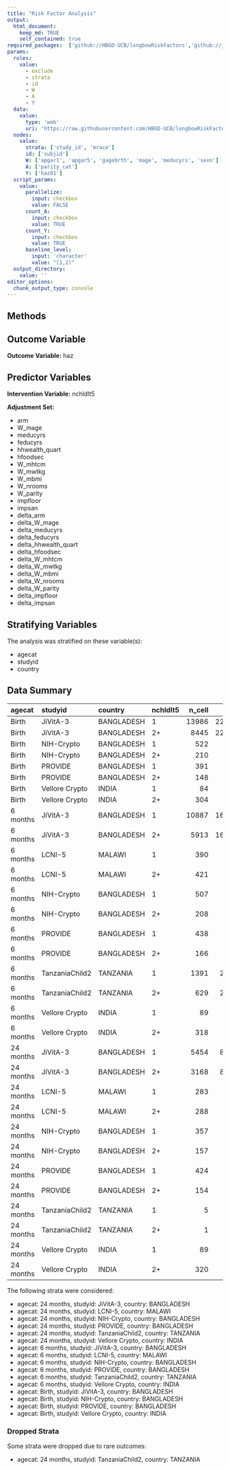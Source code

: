 ```yaml
---
title: "Risk Factor Analysis"
output: 
  html_document:
    keep_md: TRUE
    self_contained: true
required_packages:  ['github://HBGD-UCB/longbowRiskFactors','github://jeremyrcoyle/skimr@vector_types', 'github://tlverse/delayed']
params:
  roles:
    value:
      - exclude
      - strata
      - id
      - W
      - A
      - Y
  data: 
    value: 
      type: 'web'
      uri: 'https://raw.githubusercontent.com/HBGD-UCB/longbowRiskFactors/master/inst/sample_data/birthwt_data.rdata'
  nodes:
    value:
      strata: ['study_id', 'mrace']
      id: ['subjid']
      W: ['apgar1', 'apgar5', 'gagebrth', 'mage', 'meducyrs', 'sexn']
      A: ['parity_cat']
      Y: ['haz01']
  script_params:
    value:
      parallelize:
        input: checkbox
        value: FALSE
      count_A:
        input: checkbox
        value: TRUE
      count_Y:
        input: checkbox
        value: TRUE        
      baseline_level:
        input: 'character'
        value: "[1,2)"
  output_directory:
    value: ''
editor_options: 
  chunk_output_type: console
---
```








## Methods
## Outcome Variable

**Outcome Variable:** haz

## Predictor Variables

**Intervention Variable:** nchldlt5

**Adjustment Set:**

* arm
* W_mage
* meducyrs
* feducyrs
* hhwealth_quart
* hfoodsec
* W_mhtcm
* W_mwtkg
* W_mbmi
* W_nrooms
* W_parity
* impfloor
* impsan
* delta_arm
* delta_W_mage
* delta_meducyrs
* delta_feducyrs
* delta_hhwealth_quart
* delta_hfoodsec
* delta_W_mhtcm
* delta_W_mwtkg
* delta_W_mbmi
* delta_W_nrooms
* delta_W_parity
* delta_impfloor
* delta_impsan

## Stratifying Variables

The analysis was stratified on these variable(s):

* agecat
* studyid
* country

## Data Summary

|agecat    |studyid        |country    |nchldlt5 | n_cell|     n|
|:---------|:--------------|:----------|:--------|------:|-----:|
|Birth     |JiVitA-3       |BANGLADESH |1        |  13986| 22431|
|Birth     |JiVitA-3       |BANGLADESH |2+       |   8445| 22431|
|Birth     |NIH-Crypto     |BANGLADESH |1        |    522|   732|
|Birth     |NIH-Crypto     |BANGLADESH |2+       |    210|   732|
|Birth     |PROVIDE        |BANGLADESH |1        |    391|   539|
|Birth     |PROVIDE        |BANGLADESH |2+       |    148|   539|
|Birth     |Vellore Crypto |INDIA      |1        |     84|   388|
|Birth     |Vellore Crypto |INDIA      |2+       |    304|   388|
|6 months  |JiVitA-3       |BANGLADESH |1        |  10887| 16800|
|6 months  |JiVitA-3       |BANGLADESH |2+       |   5913| 16800|
|6 months  |LCNI-5         |MALAWI     |1        |    390|   811|
|6 months  |LCNI-5         |MALAWI     |2+       |    421|   811|
|6 months  |NIH-Crypto     |BANGLADESH |1        |    507|   715|
|6 months  |NIH-Crypto     |BANGLADESH |2+       |    208|   715|
|6 months  |PROVIDE        |BANGLADESH |1        |    438|   604|
|6 months  |PROVIDE        |BANGLADESH |2+       |    166|   604|
|6 months  |TanzaniaChild2 |TANZANIA   |1        |   1391|  2020|
|6 months  |TanzaniaChild2 |TANZANIA   |2+       |    629|  2020|
|6 months  |Vellore Crypto |INDIA      |1        |     89|   407|
|6 months  |Vellore Crypto |INDIA      |2+       |    318|   407|
|24 months |JiVitA-3       |BANGLADESH |1        |   5454|  8622|
|24 months |JiVitA-3       |BANGLADESH |2+       |   3168|  8622|
|24 months |LCNI-5         |MALAWI     |1        |    283|   571|
|24 months |LCNI-5         |MALAWI     |2+       |    288|   571|
|24 months |NIH-Crypto     |BANGLADESH |1        |    357|   514|
|24 months |NIH-Crypto     |BANGLADESH |2+       |    157|   514|
|24 months |PROVIDE        |BANGLADESH |1        |    424|   578|
|24 months |PROVIDE        |BANGLADESH |2+       |    154|   578|
|24 months |TanzaniaChild2 |TANZANIA   |1        |      5|     6|
|24 months |TanzaniaChild2 |TANZANIA   |2+       |      1|     6|
|24 months |Vellore Crypto |INDIA      |1        |     89|   409|
|24 months |Vellore Crypto |INDIA      |2+       |    320|   409|


The following strata were considered:

* agecat: 24 months, studyid: JiVitA-3, country: BANGLADESH
* agecat: 24 months, studyid: LCNI-5, country: MALAWI
* agecat: 24 months, studyid: NIH-Crypto, country: BANGLADESH
* agecat: 24 months, studyid: PROVIDE, country: BANGLADESH
* agecat: 24 months, studyid: TanzaniaChild2, country: TANZANIA
* agecat: 24 months, studyid: Vellore Crypto, country: INDIA
* agecat: 6 months, studyid: JiVitA-3, country: BANGLADESH
* agecat: 6 months, studyid: LCNI-5, country: MALAWI
* agecat: 6 months, studyid: NIH-Crypto, country: BANGLADESH
* agecat: 6 months, studyid: PROVIDE, country: BANGLADESH
* agecat: 6 months, studyid: TanzaniaChild2, country: TANZANIA
* agecat: 6 months, studyid: Vellore Crypto, country: INDIA
* agecat: Birth, studyid: JiVitA-3, country: BANGLADESH
* agecat: Birth, studyid: NIH-Crypto, country: BANGLADESH
* agecat: Birth, studyid: PROVIDE, country: BANGLADESH
* agecat: Birth, studyid: Vellore Crypto, country: INDIA

### Dropped Strata

Some strata were dropped due to rare outcomes:

* agecat: 24 months, studyid: TanzaniaChild2, country: TANZANIA







